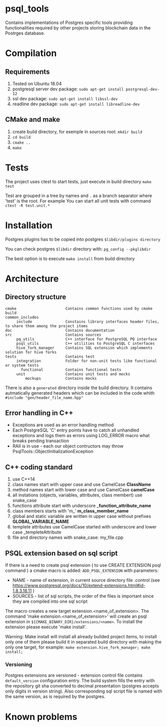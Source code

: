 # psql_tools

Contains implementations of Postgres specific tools providing functionalities required by other projects storing blockchain data in the Postrges database.

# Compilation
## Requirements
1. Tested on Ubuntu 18.04
2. postgresql server dev package: `sudo apt-get install postgresql-dev-12`
3. ssl dev package:               `sudo apt-get install libssl-dev`
4. readline dev package:          `sudo apt-get install libreadline-dev`

## CMake and make
1. create build directory, for exemple in sources root: `mkdir build`
2. `cd build`
3. `cmake ..`
4. `make`

# Tests
The project uses ctest to start tests, just execute in build directory `make test`

Test are grouped in a tree by names and `.` as a branch separator where 'test' is the root.
For example You can start all unit tests with command `ctest -R test.unit.*` 

# Installation
Postgres plugins has to be copied into postgres `$libdir/plugins directory`

You can check postgres `$libdir` directory with: `pg_config --pkglibdir`

The best option is to execute `make install` from build directory

# Architecture
## Directory structure
   ```
   cmake                      Contains common functions used by cmake build
   common_includes
        include               Constains library interfaces header files, to share them among the project items
   doc                        Contains documentation
   src                        Contains sources
        pq_utils              C++ interface for PostgreSQL PQ interface
        psql_utils            C++ utilities to PostgreSQL C interfaces
        hive_fork_manager     Contains SQL extension which implements solution for hive forks 
   tests                      Contains test
        integration           Folder for non-unit tests like functional or system tests
          functional          Contains functional tests
        unit                  Contains unit tests and mocks
            mockups           Contains mocks 
   ```

There is also a `generated` directory inside the build directory. It contains autmatically generated headers which can be included
in the code whith ```#include "gen/header_file_name.hpp"```
## Error handling in C++
- Exceptions are used as an error handling method
- Each PostgreSQL 'C' entry points have to catch all unhandled exceptions and logs them as errors using LOG_ERROR macro
  what breaks pending transaction
- RAII is in use - each our object contructors may throw PsqlTools::ObjectInitializationException

## C++ coding standard
1. use C++14
2. class names start with upper case and use CamelCase __ClassName__
3. method names start with lower case and use CamelCase __camelCase__
4. all instations (objects, variables, attributes, class membert) use snake_case
5. functions attribute start with underscore ___function_attribute_name__
6. class members starts with 'm_' __m_class_member_name__
7. global and static variable are written in upper case without prefixes __GLOBAL_VARIABLE_NAME__
8. templete attributes use CamelCase started with underscore and lower case  _templeteAttribute
9. file and directory names with snake_case: my_file.cpp

## PSQL extension based on sql script
If there is a need to create psql extension ( to use CREATE EXTENSION psql command ) a cmake macro is added:
`ADD_PSQL_EXTENSION` with parameters:
- NAME - name of extension, in current source directory file <name>.control (see https://www.postgresql.org/docs/10/extend-extensions.html#id-1.8.3.18.11 ) 
- SOURCES - list of sql scripts, the order of the files is important since they are compiled into one sql script

The macro creates a new target extension.<name_of_extension>. The command 'make extension.<name_of_extension>' will create
an psql extension in `${CMAKE_BINARY_DIR}/extensions/<name>`.
To install the extension please execute 'make install'.

Warning: Make install will install all already builded project items, to install only one of them please build it
in separated build directory with making the only one target, for example: `make extension.hive_fork_manager; make install;` 

### Versioning
Postgres extensions are versioned - extension control file contains `default_version` configuration entry. The build system
fills the entry with the repository git sha converted to decimal presentation (postgres accepts only digits in version string).
Also corresponding sql script file is named with the same version, as is required by the postgres.
# Known problems
